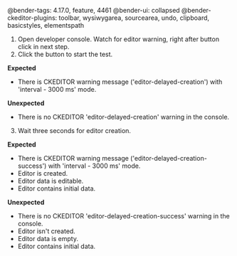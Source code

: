 @bender-tags: 4.17.0, feature, 4461
@bender-ui: collapsed
@bender-ckeditor-plugins: toolbar, wysiwygarea, sourcearea, undo, clipboard, basicstyles, elementspath

1. Open developer console. Watch for editor warning, right after button click in next step.
2. Click the button to start the test.

**Expected**
  * There is CKEDITOR warning message ('editor-delayed-creation') with 'interval - 3000 ms' mode.

**Unexpected**
  * There is no CKEDITOR 'editor-delayed-creation' warning in the console.

3. Wait three seconds for editor creation.

**Expected**
  * There is CKEDITOR warning message ('editor-delayed-creation-success') with 'interval - 3000 ms' mode.
  * Editor is created.
  * Editor data is editable.
  * Editor contains initial data.

**Unexpected**
  * There is no CKEDITOR 'editor-delayed-creation-success' warning in the console.
  * Editor isn't created.
  * Editor data is empty.
  * Editor contains initial data.
